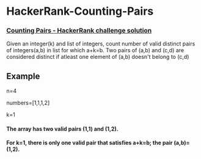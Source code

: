 # HackerRank-Counting-Pairs
### [Counting Pairs - HackerRank challenge solution](https://www.geeksforgeeks.org/count-pairs-difference-equal-k/)


Given an integer(k) and list of integers, count number of valid distinct pairs of integers(a,b) in list for which a+k=b. Two pairs of (a,b) and (c,d) are considered distinct if atleast one element of (a,b) doesn't belong to (c,d)

## Example
n=4 <p>
numbers=[1,1,1,2] <p>
k=1
  
#### The array has two valid pairs (1,1) and (1,2). <p>
#### For k=1, there is only one valid pair that satisfies a+k=b; the pair (a,b)=(1,2).
